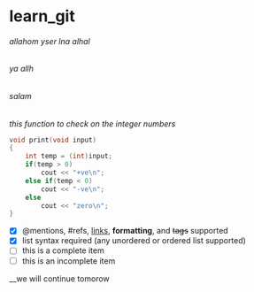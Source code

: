 # learn_git

###### allahom yser lna alhal
###### ya allh
###### salam


_this function to check on the integer numbers_
```c++
void print(void input)
{
	int temp = (int)input;
	if(temp > 0)
		cout << "+ve\n";
	else if(temp < 0)
		cout << "-ve\n";
	else
		cout << "zero\n";
}
```

- [x] @mentions, #refs, [links](), **formatting**, and <del>tags</del> supported
- [x] list syntax required (any unordered or ordered list supported)
- [ ] this is a complete item
- [ ] this is an incomplete item

__we will continue tomorow